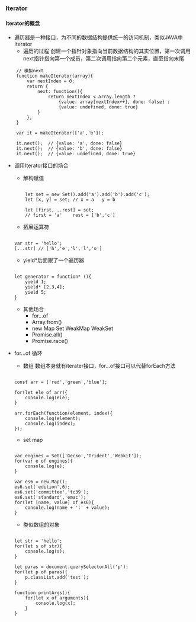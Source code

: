 ### Iterator

#### Iterator的概念

+ 遍历器是一种接口，为不同的数据结构提供统一的访问机制，类似JAVA中Iterator
	+ 遍历的过程 创建一个指针对象指向当前数据结构的其实位置，第一次调用next指针指向第一个成员，第二次调用指向第二个元素，直至指向末尾

```
	// 模拟next
	function makeIterator(array){
		var nextIndex = 0;
		return {
			next: function(){
				return nextIndex < array.length ? 
					{value: array[nextIndex++], done: false} :
					{value: undefined, done: true}
			}
		};
	}

	var it = makeIterator(['a','b']);

	it.next();  // {value: 'a', done: false}
	it.next();  // {value: 'b', done: false}
	it.next();  // {value: undefined, done: true}

```

+ 调用Iterator接口的场合
	+ 解构赋值
	
	```

		let set = new Set().add('a').add('b').add('c');
		let [x, y] = set; // x = a   y = b

		let [first, ..rest] = set;
		// first = 'a'    rest = ['b','c']

	```

	+ 拓展运算符

	```
	
	var str = 'hello';
	[...str] // ['h','e','l','l','o']

	```

	+ yield*后面跟了一个遍历器

	```
	
	let generator = function* (){
		yield 1;
		yield* [2,3,4];
		yield 5;
	}

	```

	+ 其他场合
		+ for...of
		+ Array.from()
		+ new Map Set WeakMap WeakSet
		+ Promise.all()
		+ Promise.race()

+ for...of 循环
	+ 数组 数组本身就有iterater接口，for...of接口可以代替forEach方法

	```
	
	const arr = ['red','green','blue'];

	for(let ele of arr){
		console.log(ele);
	}

	arr.forEach(function(element, index){
		console.log(element);
		console.log(index);
	});

	```

	+ set map 

	```
	
	var engines = Set(['Gecko','Trident','Webkit']);
	for(var e of engines){
		console.log(e);
	}

	var es6 = new Map();
	es6.set('edition',6);
	es6.set('committee','tc39');
	es6.set('standard','emac');
	for(let [name, value] of es6){
		console.log(name + ':' + value);
	}

	```

	+ 类似数组的对象

	```

	let str = 'hello';
	for(let s of str){
		console.log(s);
	}

	let paras = document.querySelectorAll('p');
	for(let p of paras){
		p.classList.add('test');
	}

	function printArgs(){
		for(let x of arguments){
			console.log(x);
		}
	}

	```
